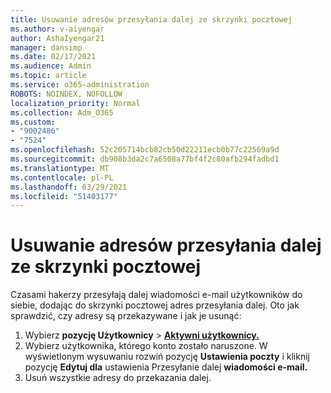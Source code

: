 ```yaml
---
title: Usuwanie adresów przesyłania dalej ze skrzynki pocztowej
ms.author: v-aiyengar
author: AshaIyengar21
manager: dansimp
ms.date: 02/17/2021
ms.audience: Admin
ms.topic: article
ms.service: o365-administration
ROBOTS: NOINDEX, NOFOLLOW
localization_priority: Normal
ms.collection: Adm_O365
ms.custom:
- "9002486"
- "7524"
ms.openlocfilehash: 52c205714bcb82cb50d22211ecb0b77c22569a9d
ms.sourcegitcommit: db908b3da2c7a6508a77bf4f2c80afb294fadbd1
ms.translationtype: MT
ms.contentlocale: pl-PL
ms.lasthandoff: 03/29/2021
ms.locfileid: "51403177"
---
```

# <a name="remove-forwarding-addresses-on-the-mailbox"></a>Usuwanie adresów przesyłania dalej ze skrzynki pocztowej

Czasami hakerzy przesyłają dalej wiadomości e-mail użytkowników do siebie, dodając do skrzynki pocztowej adres przesyłania dalej. Oto jak sprawdzić, czy adresy są przekazywane i jak je usunąć:

1. Wybierz **pozycję Użytkownicy**  >  **[Aktywni użytkownicy.](https://go.microsoft.com/fwlink/p/?linkid=834822)**
1. Wybierz użytkownika, którego konto zostało naruszone. W wyświetlonym wysuwaniu rozwiń pozycję **Ustawienia poczty** i kliknij pozycję **Edytuj dla** ustawienia Przesyłanie dalej **wiadomości e-mail.**
1. Usuń wszystkie adresy do przekazania dalej.
